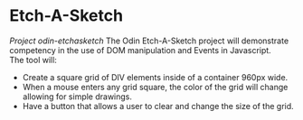 # Etch-A-Sketch
*Project odin-etchasketch*
The Odin Etch-A-Sketch project will demonstrate competency in the use of DOM manipulation and Events in Javascript.  
The tool will:
- Create a square grid of DIV elements inside of a container 960px wide.
- When a mouse enters any grid square, the color of the grid will change allowing for simple drawings.
- Have a button that allows a user to clear and change the size of the grid.
